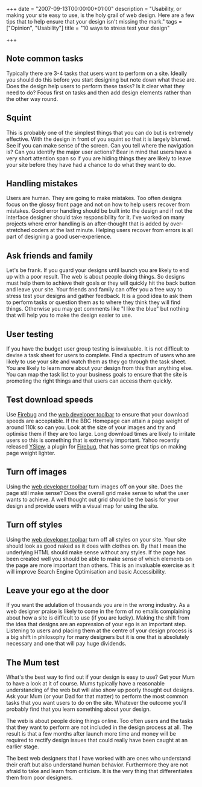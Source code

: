+++
date = "2007-09-13T00:00:00+01:00"
description = "Usability, or making your site easy to use, is the holy grail of web design. Here are a few tips that to help ensure that your design isn't missing the mark."
tags = ["Opinion", "Usability"]
title = "10 ways to stress test your design"

+++
## Note common tasks

Typically there are 3-4 tasks that users want to perform on a site. Ideally you should do this before you start designing but note down what these are. Does the design help users to perform these tasks? Is it clear what they need to do? Focus first on tasks and then add design elements rather than the other way round. 

## Squint

This is probably one of the simplest things that you can do but is extremely effective. With the design in front of you squint so that it is largely blurred. See if you can make sense of the screen. Can you tell where the navigation is? Can you identify the major user actions? Bear in mind that users have a very short attention span so if you are hiding things they are likely to leave your site before they have had a chance to do what they want to do.

## Handling mistakes

Users are human. They are going to make mistakes. Too often designs focus on the glossy front page and not on how to help users recover from mistakes. Good error handling should be built into the design and if not the interface designer should take responsibility for it. I've worked on many projects where error handling is an after-thought that is added by over-stretched coders at the last minute. Helping users recover from errors is all part of designing a good user-experience.

## Ask friends and family

Let's be frank. If you guard your designs until launch you are likely to end up with a poor result. The web is about people doing things. So designs must help them to achieve their goals or they will quickly hit the back button and leave your site. Your friends and family can offer you a free way to stress test your designs and gather feedback. It is a good idea to ask them to perform tasks or question them as to where they think they will find things. Otherwise you may get comments like "I like the blue" but nothing that will help you to make the design easier to use.

## User testing

If you have the budget user group testing is invaluable. It is not difficult to devise a task sheet for users to complete. Find a spectrum of users who are likely to use your site and watch them as they go through the task sheet. You are likely to learn more about your design from this than anything else. You can map the task list to your business goals to ensure that the site is promoting the right things and that users can access them quickly.

## Test download speeds

Use [Firebug][1] and the [web developer toolbar][2] to ensure that your download speeds are acceptable. If the BBC Homepage can attain a page weight of around 110k so can you. Look at the size of your images and try and optimise them if they are too large. Long download times are likely to irritate users so this is something that is extremely important. Yahoo recently released [YSlow][3], a plugin for [Firebug][1], that has some great tips on making page weight lighter. 

## Turn off images

Using the [web developer toolbar][2] turn images off on your site. Does the page still make sense? Does the overall grid make sense to what the user wants to achieve. A well thought out grid should be the basis for your design and provide users with a visual map for using the site. 

## Turn off styles

Using the [web developer toolbar][2] turn off all styles on your site. Your site should look as good naked as it does with clothes on. By that I mean the underlying HTML should make sense without any styles. If the page has been created well you should be able to make sense of which elements on the page are more important than others. This is an invaluable exercise as it will improve Search Engine Optimisation and basic Accessibility.

## Leave your ego at the door

If you want the adulation of thousands you are in the wrong industry. As a web designer praise is likely to come in the form of no emails complaining about how a site is difficult to use (if you are lucky). Making the shift from the idea that designs are an expression of your ego is an important step. Listening to users and placing them at the centre of your design process is a big shift in philosophy for many designers but it is one that is absolutely necessary and one that will pay huge dividends.

## The Mum test

What's the best way to find out if your design is easy to use? Get your Mum to have a look at it of course. Mums typically have a reasonable understanding of the web but will also show up poorly thought out designs. Ask your Mum (or your Dad for that matter) to perform the most common tasks that you want users to do on the site. Whatever the outcome you'll probably find that you learn something about your design. 

The web is about people doing things online. Too often users and the tasks that they want to perform are not included in the design process at all. The result is that a few months after launch more time and money will be required to rectify design issues that could really have been caught at an earlier stage. 

The best web designers that I have worked with are ones who understand their craft but also understand human behavior. Furthermore they are not afraid to take and learn from criticism. It is the very thing that differentiates them from poor designers.

 [1]: https://addons.mozilla.org/en-US/firefox/addon/1843
 [2]: https://addons.mozilla.org/en-US/firefox/addon/60
 [3]: http://developer.yahoo.com/yslow/
